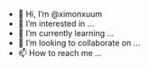 - 👋 Hi, I’m @ximonxuum
- 👀 I’m interested in ...
- 🌱 I’m currently learning ...
- 💞️ I’m looking to collaborate on ...
- 📫 How to reach me ...

<!---
ximonxuum/ximonxuum is a ✨ special ✨ repository because its `README.md` (this file) appears on your GitHub profile.
You can click the Preview link to take a look at your changes.
--->
